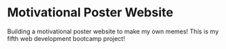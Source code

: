 # Motivational Poster Website
Building a motivational poster website to make my own memes! This is my fifth web development bootcamp project!
